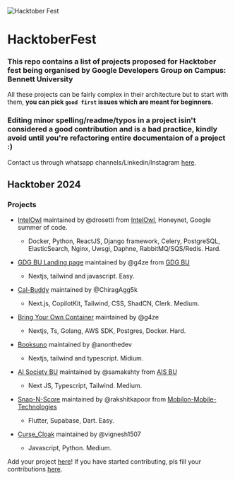 ![Hacktober Fest](https://github.com/user-attachments/assets/b548f22a-fdc9-4f71-80e0-1d5a9d8e69dd)

                                                                    
# HacktoberFest
### This repo contains a list of projects proposed for Hacktober fest being organised by Google Developers Group on Campus: Bennett University
All these projects can be fairly complex in their architecture but to start with them, **you can pick `good first` issues which are meant for beginners.**
### Editing minor spelling/readme/typos in a project isin't considered a good contribution and is a bad practice, kindly avoid until you're refactoring entire documentaion of a project :)
Contact us through whatsapp channels/Linkedin/Instagram [here](https://linktr.ee/gdgbu_).
## Hacktober 2024
### Projects
- [IntelOwl](https://github.com/intelowlproject/IntelOwl) maintained by @drosetti from [IntelOwl](https://github.com/intelowlproject), Honeynet, Google summer of code.
  -  Docker, Python, ReactJS, Django framework, Celery, PostgreSQL, ElasticSearch, Nginx, Uwsgi, Daphne, RabbitMQ/SQS/Redis. Hard.
- [GDG BU Landing page](https://github.com/GDG-OnCampus-BU/landing-page-WIP) maintained by @g4ze from [GDG BU](https://github.com/GDG-OnCampus-BU)
  -  Nextjs, tailwind and javascript. Easy.

- [Cal-Buddy](https://github.com/ChiragAgg5k/cal-buddy) maintained by @ChiragAgg5k
  -  Next.js, CopilotKit, Tailwind, CSS, ShadCN, Clerk. Medium.

- [Bring Your Own Container](https://github.com/g4ze/byoc) maintained by @g4ze
  -  Nextjs, Ts, Golang, AWS SDK, Postgres, Docker. Hard.

- [Booksuno](https://github.com/anonthedev/booksuno) maintained by @anonthedev
  -  Nextjs, tailwind and typescript. Midium.

- [AI Society BU](https://github.com/bennettai/aisociety-bu) maintained by @samakshty from [AIS BU](https://github.com/bennettai)
  -  Next JS, Typescript, Tailwind. Medium.
 
- [Snap-N-Score](https://github.com/Mobilon-Mobile-Technologies/Snap-N-Score) maintained by @rakshitkapoor from [Mobilon-Mobile-Technologies](https://github.com/Mobilon-Mobile-Technologies)
  -  Flutter, Supabase, Dart. Easy.

- [Curse_Cloak](https://github.com/vignesh1507/Curse_Cloak) maintained by @vignesh1507
  -  Javascript, Python. Medium.


Add your project [here](https://forms.gle/TdxM1DVezYUnUTMs6)!
If you have started contributing, pls fill your contributions [here](https://docs.google.com/forms/d/e/1FAIpQLScIpfyVDwNkJvbI3e_Xu3MxKbfr9OK_ac-i_VPpDS2Z2B-CiQ/viewform?usp=sf_link).
